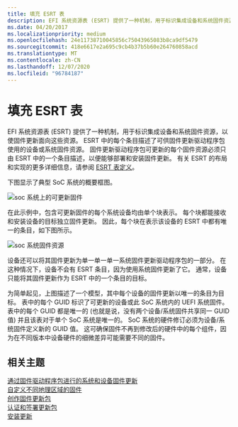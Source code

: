 ```yaml
---
title: 填充 ESRT 表
description: EFI 系统资源表 (ESRT) 提供了一种机制，用于标识集成设备和系统固件资源，以使固件更新面向这些资源。
ms.date: 04/20/2017
ms.localizationpriority: medium
ms.openlocfilehash: 24e11738710045856c75043965083b8ca9df5479
ms.sourcegitcommit: 418e6617e2a695c9cb4b37b5b60e264760858acd
ms.translationtype: MT
ms.contentlocale: zh-CN
ms.lasthandoff: 12/07/2020
ms.locfileid: "96784187"
---
```

# <a name="populating-the-esrt-table"></a>填充 ESRT 表


EFI 系统资源表 (ESRT) 提供了一种机制，用于标识集成设备和系统固件资源，以使固件更新面向这些资源。 ESRT 中的每个条目描述了可供固件更新驱动程序包使用的设备或系统固件资源。 固件更新驱动程序包可更新的每个固件资源必须只由 ESRT 中的一个条目描述，以便能够部署和安装固件更新。 有关 ESRT 的布局和实现的更多详细信息，请参阅 [ESRT 表定义](esrt-table-definition.md)。

下图显示了典型 SoC 系统的概要框图。

![soc 系统上的可更新固件](images/updatablefirmwareonsoc.png)

在此示例中，包含可更新固件的每个系统设备均由单个块表示。 每个块都能接收和安装设备的目标独立固件更新。 因此，每个块在表示该设备的 ESRT 中都有唯一的条目，如下图所示。

![soc 系统固件资源](images/socfirmwareresources.png)

设备还可以将其固件更新为单一单一单一系统固件更新驱动程序包的一部分。 在这种情况下，设备不会有 ESRT 条目，因为使用系统固件更新了它。 通常，设备只能将其固件更新作为 ESRT 中的一个条目的目标。

为简单起见，上图描述了一个模型，其中每个设备的固件更新以唯一的条目为目标。 表中的每个 GUID 标识了可更新的设备或此 SoC 系统内的 UEFI 系统固件。 表中的每个 GUID 都是唯一的 (也就是说，没有两个设备/系统固件共享同一 GUID 值) 并且该表对于单个 SoC 系统是唯一的。 SoC 系统的硬件修订必须为设备/系统固件定义新的 GUID 值。 这可确保固件不再到修改后的硬件中的每个组件，因为在不同版本中设备硬件的细微差异可能需要不同的固件。

## <a name="related-topics"></a>相关主题
[通过固件驱动程序包进行的系统和设备固件更新](system-and-device-firmware-updates-via-a-firmware-driver-package.md)  
[自定义不同地理区域的固件](customizing-firmware-for-different-geographic-regions.md)  
[创作固件更新包](authoring-a-firmware-update-package.md)  
[认证和签署更新包](certifying-and-signing-the-update-package.md)  
[安装更新](installing-the-update.md)  



